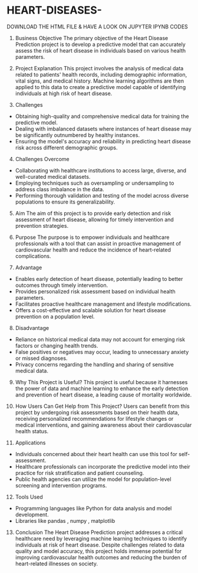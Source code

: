 # HEART-DISEASES-

DOWNLOAD THE HTML FILE & HAVE A LOOK ON JUPYTER IPYNB CODES

1. Business Objective
The primary objective of the Heart Disease Prediction project is to develop a predictive model that can accurately assess the risk of heart disease in individuals based on various health parameters.

2. Project Explanation
This project involves the analysis of medical data related to patients' health records, including demographic information, vital signs, and medical history. Machine learning algorithms are then applied to this data to create a predictive model capable of identifying individuals at high risk of heart disease.

3. Challenges
- Obtaining high-quality and comprehensive medical data for training the predictive model.
- Dealing with imbalanced datasets where instances of heart disease may be significantly outnumbered by healthy instances.
- Ensuring the model's accuracy and reliability in predicting heart disease risk across different demographic groups.

4. Challenges Overcome
- Collaborating with healthcare institutions to access large, diverse, and well-curated medical datasets.
- Employing techniques such as oversampling or undersampling to address class imbalance in the data.
- Performing thorough validation and testing of the model across diverse populations to ensure its generalizability.

5. Aim
The aim of this project is to provide early detection and risk assessment of heart disease, allowing for timely intervention and prevention strategies.

6. Purpose
The purpose is to empower individuals and healthcare professionals with a tool that can assist in proactive management of cardiovascular health and reduce the incidence of heart-related complications.

7. Advantage
- Enables early detection of heart disease, potentially leading to better outcomes through timely intervention.
- Provides personalized risk assessment based on individual health parameters.
- Facilitates proactive healthcare management and lifestyle modifications.
- Offers a cost-effective and scalable solution for heart disease prevention on a population level.

8. Disadvantage
- Reliance on historical medical data may not account for emerging risk factors or changing health trends.
- False positives or negatives may occur, leading to unnecessary anxiety or missed diagnoses.
- Privacy concerns regarding the handling and sharing of sensitive medical data.

9. Why This Project is Useful?
This project is useful because it harnesses the power of data and machine learning to enhance the early detection and prevention of heart disease, a leading cause of mortality worldwide.

10. How Users Can Get Help from This Project?
Users can benefit from this project by undergoing risk assessments based on their health data, receiving personalized recommendations for lifestyle changes or medical interventions, and gaining awareness about their cardiovascular health status.

11. Applications
- Individuals concerned about their heart health can use this tool for self-assessment.
- Healthcare professionals can incorporate the predictive model into their practice for risk stratification and patient counseling.
- Public health agencies can utilize the model for population-level screening and intervention programs.

12. Tools Used
- Programming languages like Python for data analysis and model development.
- Libraries  like pandas , numpy , matplotlib
13. Conclusion
The Heart Disease Prediction project addresses a critical healthcare need by leveraging machine learning techniques to identify individuals at risk of heart disease. Despite challenges related to data quality and model accuracy, this project holds immense potential for improving cardiovascular health outcomes and reducing the burden of heart-related illnesses on society.
